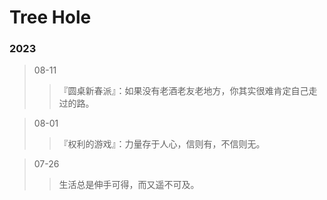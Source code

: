 # Tree Hole

### 2023

> 08-11
>>『圆桌新春派』：如果没有老酒老友老地方，你其实很难肯定自己走过的路。

> 08-01
>>『权利的游戏』：力量存于人心，信则有，不信则无。

> 07-26
>> 生活总是伸手可得，而又遥不可及。
